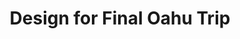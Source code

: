 ---
layout: post
title: Design for Final Oahu Trip
excerpt: The team will be flying out to Oahu on February 12th - here is the outline of our design before the trip!
thumbnail-img: /assets/img/02-05-thumbnail.png
embed: /assets/pdf/02-05.pdf
---
